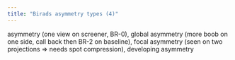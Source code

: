 ```yaml
---
title: "Birads asymmetry types (4)"
---
```

asymmetry (one view on screener, BR-0), global asymmetry (more boob on one side, call back then BR-2 on baseline), focal asymmetry (seen on two projections =&gt; needs spot compression), developing asymmetry

